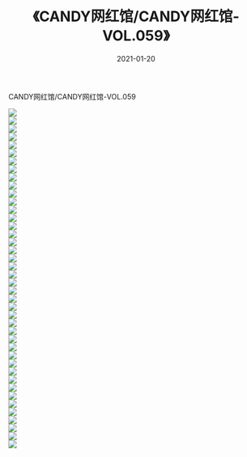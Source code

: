 ﻿---
layout: post
title:  《CANDY网红馆/CANDY网红馆-VOL.059》
date:   2021-01-20
img: http://img.660000.xyz/Sharelink/网络美图/2021/CANDY网红馆/CANDY网红馆-VOL.059/000.jpg
categories: [美女, 清纯, 唯美]
---

CANDY网红馆/CANDY网红馆-VOL.059

 ![](http://img.660000.xyz/Sharelink/网络美图/2021/CANDY网红馆/CANDY网红馆-VOL.059/001.jpg) <br>![](http://img.660000.xyz/Sharelink/网络美图/2021/CANDY网红馆/CANDY网红馆-VOL.059/002.jpg) <br>![](http://img.660000.xyz/Sharelink/网络美图/2021/CANDY网红馆/CANDY网红馆-VOL.059/003.jpg) <br>![](http://img.660000.xyz/Sharelink/网络美图/2021/CANDY网红馆/CANDY网红馆-VOL.059/004.jpg) <br>![](http://img.660000.xyz/Sharelink/网络美图/2021/CANDY网红馆/CANDY网红馆-VOL.059/005.jpg) <br>![](http://img.660000.xyz/Sharelink/网络美图/2021/CANDY网红馆/CANDY网红馆-VOL.059/006.jpg) <br>![](http://img.660000.xyz/Sharelink/网络美图/2021/CANDY网红馆/CANDY网红馆-VOL.059/007.jpg) <br>![](http://img.660000.xyz/Sharelink/网络美图/2021/CANDY网红馆/CANDY网红馆-VOL.059/008.jpg) <br>![](http://img.660000.xyz/Sharelink/网络美图/2021/CANDY网红馆/CANDY网红馆-VOL.059/009.jpg) <br>![](http://img.660000.xyz/Sharelink/网络美图/2021/CANDY网红馆/CANDY网红馆-VOL.059/010.jpg) <br>![](http://img.660000.xyz/Sharelink/网络美图/2021/CANDY网红馆/CANDY网红馆-VOL.059/011.jpg) <br>![](http://img.660000.xyz/Sharelink/网络美图/2021/CANDY网红馆/CANDY网红馆-VOL.059/012.jpg) <br>![](http://img.660000.xyz/Sharelink/网络美图/2021/CANDY网红馆/CANDY网红馆-VOL.059/013.jpg) <br>![](http://img.660000.xyz/Sharelink/网络美图/2021/CANDY网红馆/CANDY网红馆-VOL.059/014.jpg) <br>![](http://img.660000.xyz/Sharelink/网络美图/2021/CANDY网红馆/CANDY网红馆-VOL.059/015.jpg) <br>![](http://img.660000.xyz/Sharelink/网络美图/2021/CANDY网红馆/CANDY网红馆-VOL.059/016.jpg) <br>![](http://img.660000.xyz/Sharelink/网络美图/2021/CANDY网红馆/CANDY网红馆-VOL.059/017.jpg) <br>![](http://img.660000.xyz/Sharelink/网络美图/2021/CANDY网红馆/CANDY网红馆-VOL.059/018.jpg) <br>![](http://img.660000.xyz/Sharelink/网络美图/2021/CANDY网红馆/CANDY网红馆-VOL.059/019.jpg) <br>![](http://img.660000.xyz/Sharelink/网络美图/2021/CANDY网红馆/CANDY网红馆-VOL.059/020.jpg) <br>![](http://img.660000.xyz/Sharelink/网络美图/2021/CANDY网红馆/CANDY网红馆-VOL.059/021.jpg) <br>![](http://img.660000.xyz/Sharelink/网络美图/2021/CANDY网红馆/CANDY网红馆-VOL.059/022.jpg) <br>![](http://img.660000.xyz/Sharelink/网络美图/2021/CANDY网红馆/CANDY网红馆-VOL.059/023.jpg) <br>![](http://img.660000.xyz/Sharelink/网络美图/2021/CANDY网红馆/CANDY网红馆-VOL.059/024.jpg) <br>![](http://img.660000.xyz/Sharelink/网络美图/2021/CANDY网红馆/CANDY网红馆-VOL.059/025.jpg) <br>![](http://img.660000.xyz/Sharelink/网络美图/2021/CANDY网红馆/CANDY网红馆-VOL.059/026.jpg) <br>![](http://img.660000.xyz/Sharelink/网络美图/2021/CANDY网红馆/CANDY网红馆-VOL.059/027.jpg) <br>![](http://img.660000.xyz/Sharelink/网络美图/2021/CANDY网红馆/CANDY网红馆-VOL.059/028.jpg) <br>![](http://img.660000.xyz/Sharelink/网络美图/2021/CANDY网红馆/CANDY网红馆-VOL.059/029.jpg) <br>![](http://img.660000.xyz/Sharelink/网络美图/2021/CANDY网红馆/CANDY网红馆-VOL.059/030.jpg) <br>![](http://img.660000.xyz/Sharelink/网络美图/2021/CANDY网红馆/CANDY网红馆-VOL.059/031.jpg) <br>![](http://img.660000.xyz/Sharelink/网络美图/2021/CANDY网红馆/CANDY网红馆-VOL.059/032.jpg) <br>![](http://img.660000.xyz/Sharelink/网络美图/2021/CANDY网红馆/CANDY网红馆-VOL.059/033.jpg) <br>![](http://img.660000.xyz/Sharelink/网络美图/2021/CANDY网红馆/CANDY网红馆-VOL.059/034.jpg) <br>![](http://img.660000.xyz/Sharelink/网络美图/2021/CANDY网红馆/CANDY网红馆-VOL.059/035.jpg) <br>![](http://img.660000.xyz/Sharelink/网络美图/2021/CANDY网红馆/CANDY网红馆-VOL.059/036.jpg) <br>![](http://img.660000.xyz/Sharelink/网络美图/2021/CANDY网红馆/CANDY网红馆-VOL.059/037.jpg) <br>![](http://img.660000.xyz/Sharelink/网络美图/2021/CANDY网红馆/CANDY网红馆-VOL.059/038.jpg) <br>![](http://img.660000.xyz/Sharelink/网络美图/2021/CANDY网红馆/CANDY网红馆-VOL.059/039.jpg) <br>![](http://img.660000.xyz/Sharelink/网络美图/2021/CANDY网红馆/CANDY网红馆-VOL.059/040.jpg) <br>![](http://img.660000.xyz/Sharelink/网络美图/2021/CANDY网红馆/CANDY网红馆-VOL.059/041.jpg) <br>![](http://img.660000.xyz/Sharelink/网络美图/2021/CANDY网红馆/CANDY网红馆-VOL.059/042.jpg) <br>